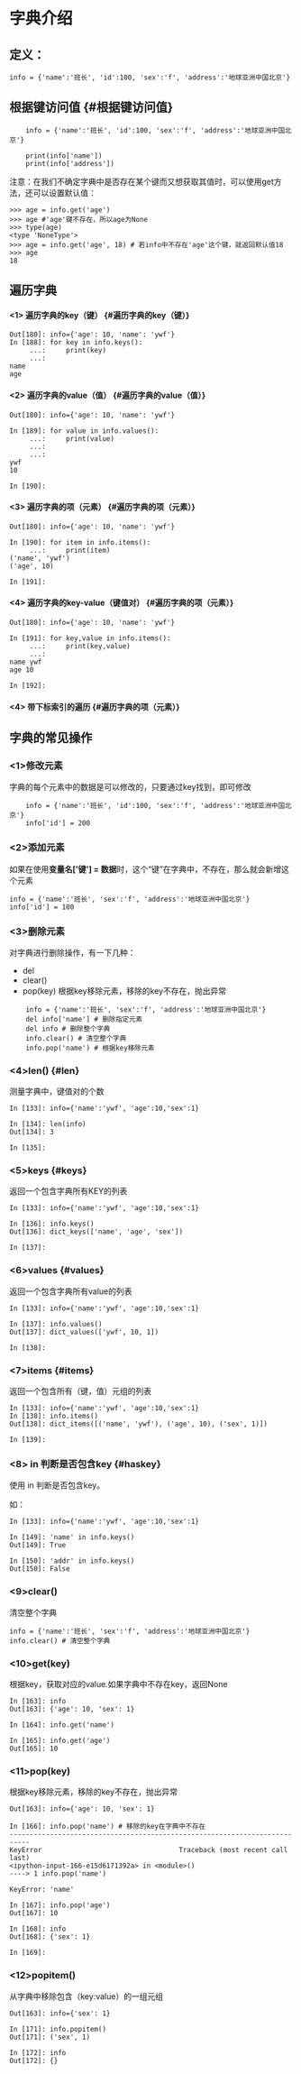 # 字典介绍

## 定义：

```
info = {'name':'班长', 'id':100, 'sex':'f', 'address':'地球亚洲中国北京'}
```

## 根据键访问值 {#根据键访问值}

```
    info = {'name':'班长', 'id':100, 'sex':'f', 'address':'地球亚洲中国北京'}

    print(info['name'])
    print(info['address'])
```

注意：在我们不确定字典中是否存在某个键而又想获取其值时，可以使用get方法，还可以设置默认值：

```
>>> age = info.get('age')
>>> age #'age'键不存在，所以age为None
>>> type(age)
<type 'NoneType'>
>>> age = info.get('age', 18) # 若info中不存在'age'这个键，就返回默认值18
>>> age
18
```

## 遍历字典

#### &lt;1&gt; 遍历字典的key（键） {#遍历字典的key（键）}

```
Out[180]: info={'age': 10, 'name': 'ywf'}
In [188]: for key in info.keys():
     ...:     print(key)
     ...:
name
age
```

#### &lt;2&gt; 遍历字典的value（值） {#遍历字典的value（值）}

```
Out[180]: info={'age': 10, 'name': 'ywf'}

In [189]: for value in info.values():
     ...:     print(value)
     ...:
     ...:
ywf
10

In [190]:
```

#### &lt;3&gt; 遍历字典的项（元素） {#遍历字典的项（元素）}

```
Out[180]: info={'age': 10, 'name': 'ywf'}

In [190]: for item in info.items():
     ...:     print(item)
('name', 'ywf')
('age', 10)

In [191]:
```

#### &lt;4&gt; 遍历字典的key-value（键值对） {#遍历字典的项（元素）}

```
Out[180]: info={'age': 10, 'name': 'ywf'}

In [191]: for key,value in info.items():
     ...:     print(key,value)
     ...:
name ywf
age 10

In [192]:
```

#### &lt;4&gt; 带下标索引的遍历 {#遍历字典的项（元素）}



## 字典的常见操作

### &lt;1&gt;修改元素

字典的每个元素中的数据是可以修改的，只要通过key找到，即可修改

```
    info = {'name':'班长', 'id':100, 'sex':'f', 'address':'地球亚洲中国北京'}
    info['id'] = 200
```

### &lt;2&gt;添加元素

如果在使用**变量名\['键'\] = 数据**时，这个“键”在字典中，不存在，那么就会新增这个元素

```
info = {'name':'班长', 'sex':'f', 'address':'地球亚洲中国北京'}
info['id'] = 100
```

### &lt;3&gt;删除元素

对字典进行删除操作，有一下几种：

* del
* clear\(\)
* pop\(key\) 根据key移除元素，移除的key不存在，抛出异常

```
    info = {'name':'班长', 'sex':'f', 'address':'地球亚洲中国北京'}
    del info['name'] # 删除指定元素
    del info # 删除整个字典
    info.clear() # 清空整个字典
    info.pop('name') # 根据key移除元素
```

### &lt;4&gt;len\(\) {#len}

测量字典中，键值对的个数

```
In [133]: info={'name':'ywf', 'age':10,'sex':1}

In [134]: len(info)
Out[134]: 3

In [135]:
```

### &lt;5&gt;keys {#keys}

返回一个包含字典所有KEY的列表

```
In [133]: info={'name':'ywf', 'age':10,'sex':1}

In [136]: info.keys()
Out[136]: dict_keys(['name', 'age', 'sex'])

In [137]:
```

### &lt;6&gt;values {#values}

返回一个包含字典所有value的列表

```
In [133]: info={'name':'ywf', 'age':10,'sex':1}

In [137]: info.values()
Out[137]: dict_values(['ywf', 10, 1])

In [138]:
```

### &lt;7&gt;items {#items}

返回一个包含所有（键，值）元组的列表

```
In [133]: info={'name':'ywf', 'age':10,'sex':1}
In [138]: info.items()
Out[138]: dict_items([('name', 'ywf'), ('age', 10), ('sex', 1)])

In [139]:
```

### &lt;8&gt; in 判断是否包含key {#haskey}

使用 in 判断是否包含key。

如：

```
In [133]: info={'name':'ywf', 'age':10,'sex':1}

In [149]: 'name' in info.keys()
Out[149]: True

In [150]: 'addr' in info.keys()
Out[150]: False
```

### &lt;9&gt;clear\(\)

清空整个字典

```
info = {'name':'班长', 'sex':'f', 'address':'地球亚洲中国北京'}
info.clear() # 清空整个字典
```

### &lt;10&gt;get\(key\)

根据key，获取对应的value.如果字典中不存在key，返回None

```
In [163]: info
Out[163]: {'age': 10, 'sex': 1}

In [164]: info.get('name')

In [165]: info.get('age')
Out[165]: 10
```

### &lt;11&gt;pop\(key\)

根据key移除元素，移除的key不存在，抛出异常

```
Out[163]: info={'age': 10, 'sex': 1}

In [166]: info.pop('name') # 移除的key在字典中不存在
---------------------------------------------------------------------------
KeyError                                  Traceback (most recent call last)
<ipython-input-166-e15d6171392a> in <module>()
----> 1 info.pop('name')

KeyError: 'name'

In [167]: info.pop('age')
Out[167]: 10

In [168]: info
Out[168]: {'sex': 1}

In [169]:
```

### &lt;12&gt;popitem\(\)

从字典中移除包含（key:value）的一组元组

```
Out[163]: info={'sex': 1}

In [171]: info.popitem()
Out[171]: ('sex', 1)

In [172]: info
Out[172]: {}
```




